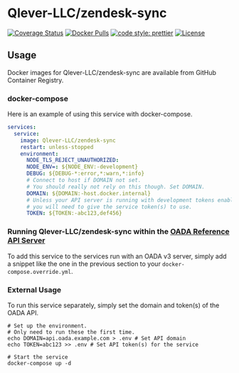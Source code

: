 # Qlever-LLC/zendesk-sync

[![Coverage Status](https://coveralls.io/repos/Qlever-LLC/zendesk-sync/badge.svg?branch=master)](https://coveralls.io/r/Qlever-LLC/zendesk-sync?branch=master)
[![Docker Pulls](https://img.shields.io/docker/pulls/Qlever-LLC/zendesk-sync)][dockerhub]
[![code style: prettier](https://img.shields.io/badge/code_style-prettier-ff69b4.svg)](https://github.com/prettier/prettier)
[![License](https://img.shields.io/github/license/Qlever-LLC/zendesk-sync)](LICENSE)

## Usage

Docker images for Qlever-LLC/zendesk-sync are available from GitHub Container Registry.

### docker-compose

Here is an example of using this service with docker-compose.

```yaml
services:
  service:
    image: Qlever-LLC/zendesk-sync
    restart: unless-stopped
    environment:
      NODE_TLS_REJECT_UNAUTHORIZED:
      NODE_ENV=: ${NODE_ENV:-development}
      DEBUG: ${DEBUG-*:error,*:warn,*:info}
      # Connect to host if DOMAIN not set.
      # You should really not rely on this though. Set DOMAIN.
      DOMAIN: ${DOMAIN:-host.docker.internal}
      # Unless your API server is running with development tokens enabled,
      # you will need to give the service token(s) to use.
      TOKEN: ${TOKEN:-abc123,def456}
```

### Running Qlever-LLC/zendesk-sync within the [OADA Reference API Server][]

To add this service to the services run with an OADA v3 server,
simply add a snippet like the one in the previous section
to your `docker-compose.override.yml`.

### External Usage

To run this service separately,
simply set the domain and token(s) of the OADA API.

```shell
# Set up the environment.
# Only need to run these the first time.
echo DOMAIN=api.oada.example.com > .env # Set API domain
echo TOKEN=abc123 >> .env # Set API token(s) for the service

# Start the service
docker-compose up -d
```

[dockerhub]: https://hub.docker.com/repository/docker/Qlever-LLC/zendesk-sync
[oada reference api server]: https://github.com/OADA/server
